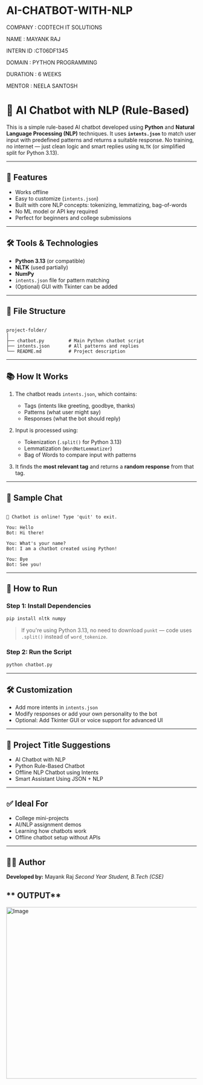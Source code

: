 # AI-CHATBOT-WITH-NLP

COMPANY : CODTECH IT SOLUTIONS

NAME : MAYANK RAJ

INTERN ID :CT06DF1345

DOMAIN : PYTHON PROGRAMMING

DURATION : 6 WEEKS

MENTOR : NEELA SANTOSH

# 🤖 AI Chatbot with NLP (Rule-Based)

This is a simple rule-based AI chatbot developed using **Python** and **Natural Language Processing (NLP)** techniques. It uses **`intents.json`** to match user input with predefined patterns and returns a suitable response. No training, no internet — just clean logic and smart replies using `NLTK` (or simplified split for Python 3.13).

---

## 📌 Features

- Works offline  
- Easy to customize (`intents.json`)  
- Built with core NLP concepts: tokenizing, lemmatizing, bag-of-words  
- No ML model or API key required  
- Perfect for beginners and college submissions

---

## 🛠 Tools & Technologies

- **Python 3.13** (or compatible)  
- **NLTK** (used partially)  
- **NumPy**  
- `intents.json` file for pattern matching  
- (Optional) GUI with Tkinter can be added

---

## 📁 File Structure

```

project-folder/
│
├── chatbot.py         # Main Python chatbot script
├── intents.json       # All patterns and replies
└── README.md          # Project description

```

---

## 📚 How It Works

1. The chatbot reads `intents.json`, which contains:
   - Tags (intents like greeting, goodbye, thanks)
   - Patterns (what user might say)
   - Responses (what the bot should reply)

2. Input is processed using:
   - Tokenization (`.split()` for Python 3.13)
   - Lemmatization (`WordNetLemmatizer`)
   - Bag of Words to compare input with patterns

3. It finds the **most relevant tag** and returns a **random response** from that tag.

---

## 🧪 Sample Chat

```

🤖 Chatbot is online! Type 'quit' to exit.

You: Hello
Bot: Hi there!

You: What's your name?
Bot: I am a chatbot created using Python!

You: Bye
Bot: See you!

````

---

## 🚀 How to Run

### Step 1: Install Dependencies

```bash
pip install nltk numpy
````

> If you're using Python 3.13, no need to download `punkt` — code uses `.split()` instead of `word_tokenize`.

### Step 2: Run the Script

```bash
python chatbot.py
```

---

## 🛠 Customization

* Add more intents in `intents.json`
* Modify responses or add your own personality to the bot
* Optional: Add Tkinter GUI or voice support for advanced UI

---

## 📌 Project Title Suggestions

* AI Chatbot with NLP
* Python Rule-Based Chatbot
* Offline NLP Chatbot using Intents
* Smart Assistant Using JSON + NLP

---

## ✅ Ideal For

* College mini-projects
* AI/NLP assignment demos
* Learning how chatbots work
* Offline chatbot setup without APIs

---

## 👨‍💻 Author

**Developed by:** Mayank Raj 
*Second Year Student, B.Tech (CSE)*

## ** OUTPUT**

<img width="1030" height="454" alt="Image" src="https://github.com/user-attachments/assets/2d77ba7d-d9b6-45f5-bf15-abe419727bac" />
